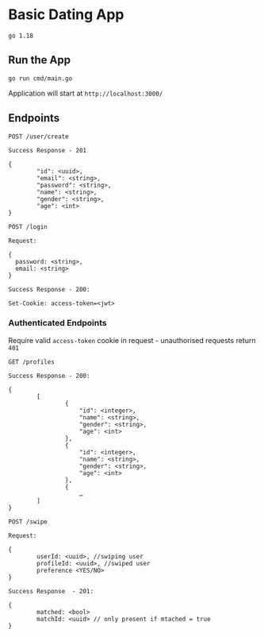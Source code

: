 # Basic Dating App

`go 1.18`

## Run the App

`go run cmd/main.go`

Application will start at `http://localhost:3000/`

## Endpoints

```
POST /user/create

Success Response - 201

{
        "id": <uuid>,
        "email": <string>,
        "password": <string>,
        "name": <string>,
        "gender": <string>,
        "age": <int>
}
``` 

```
POST /login

Request:

{
  password: <string>,
  email: <string>
}

Success Response - 200:

Set-Cookie: access-token=<jwt>
```

### Authenticated Endpoints

Require valid `access-token` cookie in request - unauthorised requests return `401`

```
GET /profiles

Success Response - 200:

{
        [
                {
                    "id": <integer>,
                    "name": <string>,
                    "gender": <string>,
                    "age": <int>
                }, 
                {
                    "id": <integer>,
                    "name": <string>,
                    "gender": <string>,
                    "age": <int>
                },
                {
                    …
        ]
}
```

```
POST /swipe

Request: 

{
        userId: <uuid>, //swiping user
        profileId: <uuid>, //swiped user
        preference <YES/NO>
}

Success Response  - 201:

{
        matched: <bool>
        matchId: <uuid> // only present if mtached = true
}
```
